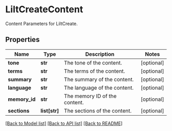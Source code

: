 # LiltCreateContent

Content Parameters for LiltCreate. 
## Properties
Name | Type | Description | Notes
------------ | ------------- | ------------- | -------------
**tone** | **str** | The tone of the content. | [optional] 
**terms** | **str** | The terms of the content. | [optional] 
**summary** | **str** | The summary of the content. | [optional] 
**language** | **str** | The language of the content. | [optional] 
**memory_id** | **str** | The memory ID of the content. | [optional] 
**sections** | **list[str]** | The sections of the content. | [optional] 

[[Back to Model list]](../README.md#documentation-for-models) [[Back to API list]](../README.md#documentation-for-api-endpoints) [[Back to README]](../README.md)


